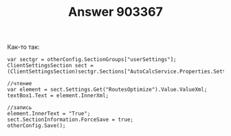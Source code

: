 ﻿---
title: "Answer 903367"
se.owner.user_id: 240512
se.owner.display_name: "MSDN.WhiteKnight"
se.owner.link: "https://ru.stackoverflow.com/users/240512/msdn-whiteknight"
se.answer_id: 903367
se.question_id: 902883
se.post_type: answer
se.score: 1
se.is_accepted: True
---
<p>Как-то так:</p>

<pre><code>var sectgr = otherConfig.SectionGroups["userSettings"];
ClientSettingsSection sect = (ClientSettingsSection)sectgr.Sections["AutoCalcService.Properties.Settings"];

//чтение
var element = sect.Settings.Get("RoutesOptimize").Value.ValueXml;            
textBox1.Text = element.InnerXml;

//запись
element.InnerText = "True";
sect.SectionInformation.ForceSave = true;
otherConfig.Save();
</code></pre>
